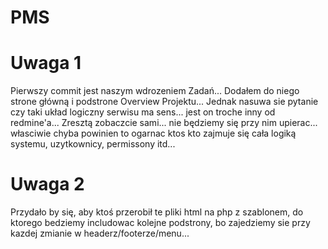 PMS
===

Uwaga 1
=======

Pierwszy commit jest naszym wdrozeniem Zadań... Dodałem do niego strone główną i podstrone Overview Projektu... Jednak nasuwa sie pytanie czy taki układ logiczny serwisu ma sens... jest on troche inny od redmine'a... Zresztą zobaczcie sami... nie będziemy się przy nim upierac... własciwie chyba powinien to ogarnac ktos kto zajmuje się cała logiką systemu, uzytkownicy, permissony itd...

Uwaga 2
=======

Przydało by się, aby ktoś przerobił te pliki html na php z szablonem, do ktorego bedziemy includowac kolejne podstrony, bo zajedziemy sie przy kazdej zmianie w headerz/footerze/menu...
